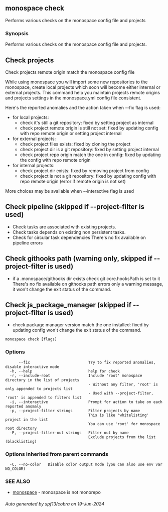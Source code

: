 ## monospace check

Performs various checks on the monospace config file and projects

### Synopsis

Performs various checks on the monospace config file and projects.

## Check projects
Check projects remote origin match the monospace config file

While using monospace you will import some new repositories to the monospace,
create local projects which soon will become either internal or external projects.
This command help you maintain projects remote origins and projects settings
in the monospace.yml config file consistent.

Here's the reported anomalies and the action taken when --fix flag is used:
- for local projects:
  - check it's still a git repository: fixed by setting project as internal
  - check project remote origin is still not set: fixed by updating config
    with repo remote origin or setting project internal
- for external projects:
  - check project files exists: fixed by cloning the project
  - check project dir is a git repository: fixed by setting project internal
  - check project repo origin match the one in config: fixed by updating the
    config with repo remote origin
- for internal projects:
  - check project dir exists: fixed by removing project from config
  - check project is not a git repository: fixed by updating config with
    repo remote origin (error if remote origin is not set)

More choices may be available when --interactive flag is used

## Check pipeline (skipped if --project-filter is used)
- Check tasks are associated with existing projects.
- Check tasks depends on existing non persistent tasks.
- Check for circular task dependencies
There's no fix available on pipeline errors

## Check githooks path (warning only, skipped if --project-filter is used)
- if a .monospace/githooks dir exists check git core.hooksPath is set to it
There's no fix available on githooks path errors only a warning message, it
won't change the exit status of the command.

## Check js_package_manager (skipped if --project-filter is used)
- check package manager version match the one installed: fixed by updating config
won't change the exit status of the command.


```
monospace check [flags]
```

### Options

```
      --fix                          Try to fix reported anomalies, disable interactive mode
  -h, --help                         help for check
  -r, --include-root                 Include 'root' monospace directory in the list of projects
                                     - Without any filter, 'root' is only appended to projects list
                                     - Used with --project-filter, 'root' is appended to filters list
  -i, --interactive                  Prompt for action to take on each reported anomaly
  -p, --project-filter strings       Filter projects by name
                                     This is like 'whitelisting' project in the list
                                     You can use 'root' for monospace root directory
  -P, --project-filter-out strings   Filter out by name
                                     Exclude projects from the list (blacklisting)
```

### Options inherited from parent commands

```
  -C, --no-color   Disable color output mode (you can also use env var NO_COLOR)
```

### SEE ALSO

* [monospace](monospace.md)	 - monospace is not monorepo

###### Auto generated by spf13/cobra on 19-Jun-2024
